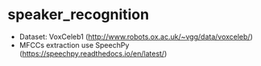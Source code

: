 # speaker_recognition

- Dataset: VoxCeleb1 (http://www.robots.ox.ac.uk/~vgg/data/voxceleb/)
- MFCCs extraction use SpeechPy (https://speechpy.readthedocs.io/en/latest/)
